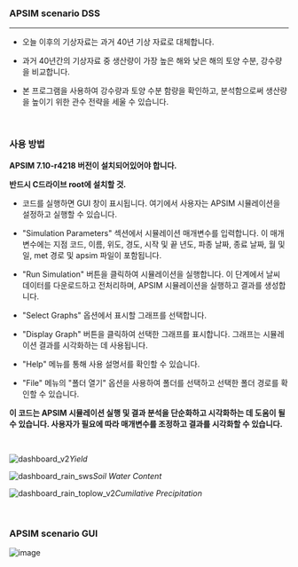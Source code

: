 ### APSIM scenario DSS

---

* 오늘 이후의 기상자료는 과거 40년 기상 자료로 대체합니다.


* 과거 40년간의 기상자료 중  생산량이 가장 높은 해와 낮은 해의 토양 수분, 강수량을 비교합니다.


* 본 프로그램을 사용하여 강수량과 토양 수분 함량을 확인하고, 분석함으로써 생산량을 높이기 위한 관수 전략을 세울 수 있습니다.

<br>

### 사용 방법

**APSIM 7.10-r4218 버전이 설치되어있어야 합니다.**

**반드시 C드라이브 root에 설치할 것.**


* 코드를 실행하면 GUI 창이 표시됩니다. 여기에서 사용자는 APSIM 시뮬레이션을 설정하고 실행할 수 있습니다.


* "Simulation Parameters" 섹션에서 시뮬레이션 매개변수를 입력합니다. 이 매개변수에는 지점 코드, 이름, 위도, 경도, 시작 및 끝 년도, 파종 날짜, 종료 날짜, 월 및 일, met 경로 및 apsim 파일이 포함됩니다.


* "Run Simulation" 버튼을 클릭하여 시뮬레이션을 실행합니다. 이 단계에서 날씨 데이터를 다운로드하고 전처리하며, APSIM 시뮬레이션을 실행하고 결과를 생성합니다.


* "Select Graphs" 옵션에서 표시할 그래프를 선택합니다.


* "Display Graph" 버튼을 클릭하여 선택한 그래프를 표시합니다. 그래프는 시뮬레이션 결과를 시각화하는 데 사용됩니다.


* "Help" 메뉴를 통해 사용 설명서를 확인할 수 있습니다.


* "File" 메뉴의 "폴더 열기" 옵션을 사용하여 폴더를 선택하고 선택한 폴더 경로를 확인할 수 있습니다.

**이 코드는 APSIM 시뮬레이션 실행 및 결과 분석을 단순화하고 시각화하는 데 도움이 될 수 있습니다. 사용자가 필요에 따라 매개변수를 조정하고 결과를 시각화할 수 있습니다.**

<br>

![dashboard_v2](https://github.com/EthanSeok/APSIM_Python/assets/93086581/a915021e-8217-4716-8875-f4c46cb15714)*Yield*

![dashboard_rain_sws](https://github.com/EthanSeok/APSIM_Python/assets/93086581/5f9786d3-af57-4878-a1a2-be45a4c551e7)*Soil Water Content*

![dashboard_rain_toplow_v2](https://github.com/EthanSeok/APSIM_Python/assets/93086581/f39a6aa9-bab8-45f0-8e40-577eabfe9242)*Cumilative Precipitation*

<br>

### APSIM scenario GUI

![image](https://github.com/EthanSeok/APSIM_Python/assets/93086581/14d1e3f0-0603-4fe5-9d2b-3e01d7b162ec)
